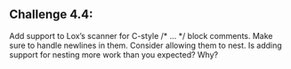 ## Challenge 4.4:

Add support to Lox’s scanner for C-style /\* ... \*/ block comments. Make sure to handle newlines in them. Consider allowing them to nest. Is adding support for nesting more work than you expected? Why?
